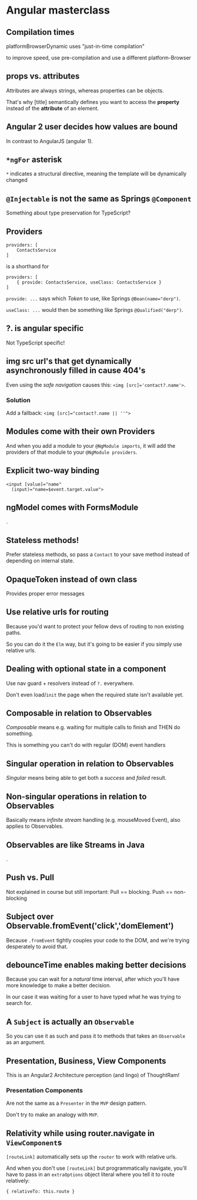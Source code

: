 # Angular masterclass

## Compilation times
platformBrowserDynamic uses "just-in-time compilation"

to improve speed, use pre-compilation and use a different platform-Browser

## props vs. attributes
Attributes are always strings, whereas properties can be objects.

That's why [title] semantically defines you want to access the **property** instead of the **attribute** of an element.

## Angular 2 user decides how values are bound
In contrast to AngularJS (angular 1).

## `*ngFor` asterisk
`*` indicates a structural directive, meaning the template will be dynamically changed

## `@Injectable` is not the same as Springs `@Component`
Something about type preservation for TypeScript?

## Providers
```
providers: [
    ContactsService
]
```
is a shorthand for
```
providers: [
    { provide: ContactsService, useClass: ContactsService }
]
```
`provide: ...` says which _Token_ to use, like Springs `@Bean(name="derp")`.

`useClass: ...` would then be something like Springs `@Qualified("derp")`.

## ?. is angular specific
Not TypeScript specific!

## img src url's that get dynamically asynchronously filled in cause 404's
Even using the _safe navigation_ causes this: `<img [src]='contact?.name'>`.

### Solution
Add a fallback: `<img [src]="contact?.name || ''">`

## Modules come with their own Providers
And when you add a module to your `@NgModule imports`, it will add the providers of that module to your `@NgModule providers`.

## Explicit two-way binding
```
<input [value]="name"
  (input)="name=$event.target.value">
```

## ngModel comes with FormsModule
.

## Stateless methods!
Prefer stateless methods, so pass a `Contact` to your save method instead of depending on internal state.

## OpaqueToken instead of own class
Provides proper error messages

## Use relative urls for routing
Because you'd want to protect your fellow devs of routing to non existing paths.

So you can do it the `Elm` way, but it's going to be easier if you simply use relative urls.

## Dealing with optional state in a component
Use nav guard + resolvers instead of `?.` everywhere.

Don't even load/`init` the page when the required state isn't available yet.

## Composable in relation to Observables
_Composable_ means e.g. waiting for multiple calls to finish and THEN do something. 

This is something you can't do with regular (DOM) event handlers

## Singular operation in relation to Observables
_Singular_ means being able to get both a _success_ and _failed_ result.

## Non-singular operations in relation to Observables
Basically means _infinite stream_ handling (e.g. mouseMoved Event), also applies to Observables.

## Observables are like Streams in Java
.

## Push vs. Pull
Not explained in course but still important: Pull == blocking. Push == non-blocking

## Subject over Observable.fromEvent('click','domElement')
Because `.fromEvent` tightly couples your code to the DOM, and we're trying desperately to avoid that.

## debounceTime enables making better decisions
Because you can wait for a _natural_ time interval, after which you'll have more knowledge to make a better decision.

In our case it was waiting for a user to have typed what he was trying to search for.

## A `Subject` is actually an `Observable`
So you can use it as such and pass it to methods that takes an `Observable` as an argument.

## Presentation, Business, View Components
This is an Angular2 Architecture perception (and lingo) of ThoughtRam!

### Presentation Components
Are not the same as a `Presenter` in the `MVP` design pattern.

Don't try to make an analogy with `MVP`.

## Relativity while using router.navigate in `ViewComponent`s
`[routeLink]` automatically sets up the `router` to work with relative urls.

And when you don't use `[routeLink]` but programmatically navigate, 
you'll have to pass in an `extraOptions` object literal where you tell it to route relatively:
```
{ relativeTo: this.route }
```
